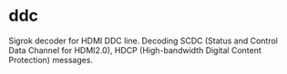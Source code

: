 # ddc
Sigrok decoder for HDMI DDC line. Decoding SCDC (Status and Control Data Channel for HDMI2.0), HDCP (High-bandwidth Digital Content Protection) messages.
